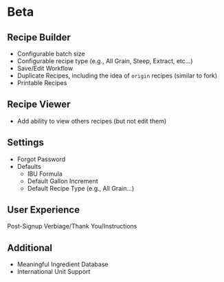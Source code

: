 Beta
====

Recipe Builder
--------------
* Configurable batch size
* Configurable recipe type (e.g., All Grain, Steep, Extract, etc...)
* Save/Edit Workflow
* Duplicate Recipes, including the idea of `origin` recipes (similar to fork)
* Printable Recipes

Recipe Viewer
-------------
* Add ability to view others recipes (but not edit them)

Settings
--------
* Forgot Password
* Defaults
    - IBU Formula
    - Default Gallon Increment
    - Default Recipe Type (e.g., All Grain...)

User Experience
---------------
Post-Signup Verbiage/Thank You/Instructions

Additional
----------
* Meaningful Ingredient Database
* International Unit Support
